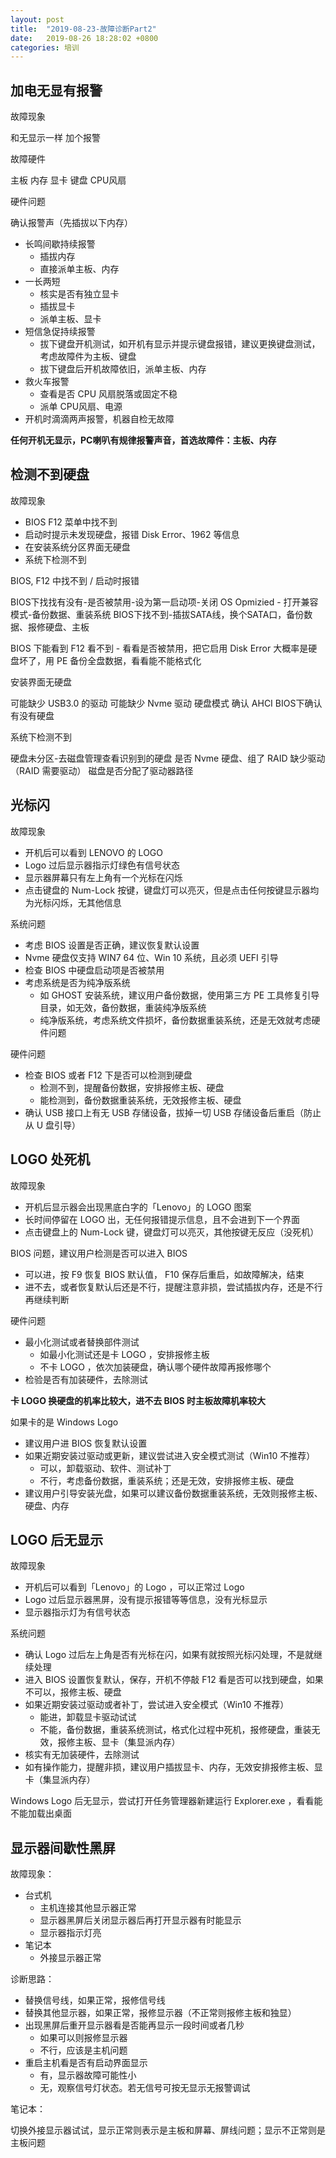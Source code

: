```yaml
---
layout: post
title:  "2019-08-23-故障诊断Part2"
date:   2019-08-26 18:28:02 +0800
categories: 培训
---
```




## 加电无显有报警

故障现象

和无显示一样 加个报警

故障硬件

主板 内存 显卡 键盘 CPU风扇

硬件问题

确认报警声（先插拔以下内存）

* 长鸣间歇持续报警
  * 插拔内存
  * 直接派单主板、内存
* 一长两短
  * 核实是否有独立显卡
  * 插拔显卡
  * 派单主板、显卡
* 短信急促持续报警
  * 拔下键盘开机测试，如开机有显示并提示键盘报错，建议更换键盘测试，考虑故障件为主板、键盘
  * 拔下键盘后开机故障依旧，派单主板、内存
* 救火车报警
  * 查看是否 CPU 风扇脱落或固定不稳
  * 派单 CPU风扇、电源
* 开机时滴滴两声报警，机器自检无故障

**任何开机无显示，PC喇叭有规律报警声音，首选故障件：主板、内存**



## 检测不到硬盘

故障现象

* BIOS F12 菜单中找不到
* 启动时提示未发现硬盘，报错 Disk Error、1962 等信息
* 在安装系统分区界面无硬盘
* 系统下检测不到



BIOS, F12 中找不到 / 启动时报错

BIOS下找找有没有-是否被禁用-设为第一启动项-关闭 OS Opmizied - 打开兼容模式-备份数据、重装系统
BIOS下找不到-插拔SATA线，换个SATA口，备份数据、报修硬盘、主板

BIOS 下能看到 F12 看不到 - 看看是否被禁用，把它启用 Disk Error 大概率是硬盘坏了，用 PE 备份全盘数据，看看能不能格式化



安装界面无硬盘

可能缺少 USB3.0 的驱动
可能缺少 Nvme 驱动
硬盘模式 确认 AHCI
BIOS下确认有没有硬盘



系统下检测不到

硬盘未分区-去磁盘管理查看识别到的硬盘
是否 Nvme 硬盘、组了 RAID 缺少驱动（RAID 需要驱动）
磁盘是否分配了驱动器路径



## 光标闪 

故障现象

- 开机后可以看到 LENOVO 的 LOGO
- Logo 过后显示器指示灯绿色有信号状态
- 显示器屏幕只有左上角有一个光标在闪烁
- 点击键盘的 Num-Lock 按键，键盘灯可以亮灭，但是点击任何按键显示器均为光标闪烁，无其他信息



系统问题

- 考虑 BIOS 设置是否正确，建议恢复默认设置
- Nvme 硬盘仅支持 WIN7 64 位、Win 10 系统，且必须 UEFI 引导
- 检查 BIOS 中硬盘启动项是否被禁用
- 考虑系统是否为纯净版系统
  - 如 GHOST 安装系统，建议用户备份数据，使用第三方 PE 工具修复引导目录，如无效，备份数据，重装纯净版系统
  - 纯净版系统，考虑系统文件损坏，备份数据重装系统，还是无效就考虑硬件问题



硬件问题

- 检查 BIOS 或者 F12 下是否可以检测到硬盘
  - 检测不到，提醒备份数据，安排报修主板、硬盘
  - 能检测到，备份数据重装系统，无效报修主板、硬盘
- 确认 USB 接口上有无 USB 存储设备，拔掉一切 USB 存储设备后重启（防止从 U 盘引导）



## LOGO 处死机

故障现象

* 开机后显示器会出现黑底白字的「Lenovo」的 LOGO 图案
* 长时间停留在 LOGO 出，无任何报错提示信息，且不会进到下一个界面
* 点击键盘上的 Num-Lock 键，键盘灯可以亮灭，其他按键无反应（没死机）

BIOS 问题，建议用户检测是否可以进入 BIOS

* 可以进，按 F9 恢复 BIOS 默认值， F10 保存后重启，如故障解决，结束
* 进不去，或者恢复默认后还是不行，提醒注意非损，尝试插拔内存，还是不行再继续判断

硬件问题

* 最小化测试或者替换部件测试
  * 如最小化测试还是卡 LOGO ，安排报修主板
  * 不卡 LOGO ，依次加装硬盘，确认哪个硬件故障再报修哪个
* 检验是否有加装硬件，去除测试

**卡 LOGO 换硬盘的机率比较大，进不去 BIOS 时主板故障机率较大**

如果卡的是 Windows Logo

* 建议用户进 BIOS 恢复默认设置
* 如果近期安装过驱动或更新，建议尝试进入安全模式测试（Win10 不推荐）
  * 可以，卸载驱动、软件、测试补丁
  * 不行，考虑备份数据，重装系统；还是无效，安排报修主板、硬盘
* 建议用户引导安装光盘，如果可以建议备份数据重装系统，无效则报修主板、硬盘、内存



## LOGO 后无显示

故障现象

* 开机后可以看到「Lenovo」的 Logo ，可以正常过 Logo
* Logo 过后显示器黑屏，没有提示报错等等信息，没有光标显示
* 显示器指示灯为有信号状态



系统问题

* 确认 Logo 过后左上角是否有光标在闪，如果有就按照光标闪处理，不是就继续处理
* 进入 BIOS 设置恢复默认，保存，开机不停敲 F12 看是否可以找到硬盘，如果不可以，报修主板、硬盘
* 如果近期安装过驱动或者补丁，尝试进入安全模式（Win10 不推荐）
  * 能进，卸载显卡驱动试试
  * 不能，备份数据，重装系统测试，格式化过程中死机，报修硬盘，重装无效，报修主板、显卡（集显派内存）
* 核实有无加装硬件，去除测试
* 如有操作能力，提醒非损，建议用户插拔显卡、内存，无效安排报修主板、显卡（集显派内存）



Windows Logo 后无显示，尝试打开任务管理器新建运行 Explorer.exe ，看看能不能加载出桌面



## 显示器间歇性黑屏

故障现象：

* 台式机
  * 主机连接其他显示器正常
  * 显示器黑屏后关闭显示器后再打开显示器有时能显示
  * 显示器指示灯亮
* 笔记本
  * 外接显示器正常

诊断思路：

* 替换信号线，如果正常，报修信号线
* 替换其他显示器，如果正常，报修显示器（不正常则报修主板和独显）
* 出现黑屏后重开显示器看是否能再显示一段时间或者几秒
  * 如果可以则报修显示器
  * 不行，应该是主机问题
* 重启主机看是否有启动界面显示
  * 有，显示器故障可能性小
  * 无，观察信号灯状态。若无信号可按无显示无报警调试

笔记本：

切换外接显示器试试，显示正常则表示是主板和屏幕、屏线问题；显示不正常则是主板问题
